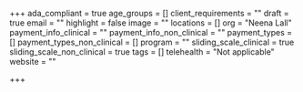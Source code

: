 +++
ada_compliant = true
age_groups = []
client_requirements = ""
draft = true
email = ""
highlight = false
image = ""
locations = []
org = "Neena Lall"
payment_info_clinical = ""
payment_info_non_clinical = ""
payment_types = []
payment_types_non_clinical = []
program = ""
sliding_scale_clinical = true
sliding_scale_non_clinical = true
tags = []
telehealth = "Not applicable"
website = ""

+++
